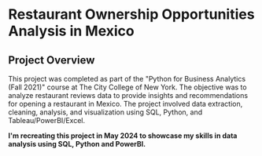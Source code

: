 # Restaurant Ownership Opportunities Analysis in Mexico

## Project Overview
This project was completed as part of the "Python for Business Analytics (Fall 2021)" course at The City College of New York. 
The objective was to analyze restaurant reviews data to provide insights and recommendations for opening a restaurant in Mexico. 
The project involved data extraction, cleaning, analysis, and visualization using SQL, Python, and Tableau/PowerBI/Excel.

**I'm recreating this project in May 2024 to showcase my skills in data analysis using SQL, Python and PowerBI.**


